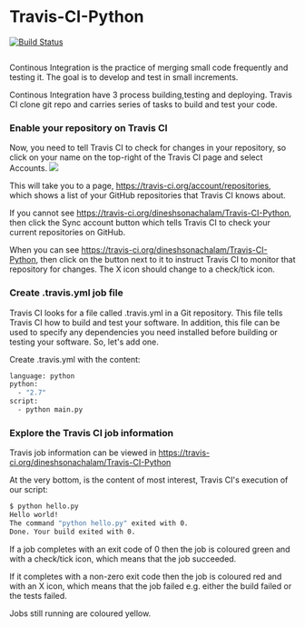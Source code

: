 # Travis-CI-Python

[![Build Status](https://api.travis-ci.org/dineshsonachalam/Travis-CI-Python.svg?branch=master)](https://travis-ci.org/dineshsonachalam/Travis-CI-Python)

![]()

Continous Integration is the practice of merging small code frequently and testing it.
The goal is to develop and test in small increments.

Continous Integration have 3 process building,testing and deploying.
Travis CI clone git repo and carries series of tasks to build and test your code. 

### Enable your repository on Travis CI
Now, you need to tell Travis CI to check for changes in your repository, so click on your name on the top-right of the Travis CI page and select Accounts.
![](https://i.imgur.com/eR8DNa3.png)

This will take you to a page, https://travis-ci.org/account/repositories, which shows a list of your GitHub repositories that Travis CI knows about.

If you cannot see https://travis-ci.org/dineshsonachalam/Travis-CI-Python, then click the Sync account button which tells Travis CI to check your current repositories on GitHub.

When you can see https://travis-ci.org/dineshsonachalam/Travis-CI-Python, then click on the button next to it to instruct Travis CI to monitor that repository for changes. The X icon should change to a check/tick icon.




### Create .travis.yml job file
Travis CI looks for a file called .travis.yml in a Git repository. This file tells Travis CI how to build and test your software. In addition, this file can be used to specify any dependencies you need installed before building or testing your software. So, let's add one.

Create .travis.yml with the content:

```sh
language: python
python:
  - "2.7"
script: 
  - python main.py
```
### Explore the Travis CI job information
Travis job information can be viewed in https://travis-ci.org/dineshsonachalam/Travis-CI-Python

At the very bottom, is the content of most interest, Travis CI's execution of our script:
```sh
$ python hello.py
Hello world!
The command "python hello.py" exited with 0.
Done. Your build exited with 0.
```

If a job completes with an exit code of 0 then the job is coloured green and with a check/tick icon, which means that the job succeeded.

If it completes with a non-zero exit code then the job is coloured red and with an X icon, which means that the job failed e.g. either the build failed or the tests failed.

Jobs still running are coloured yellow.

